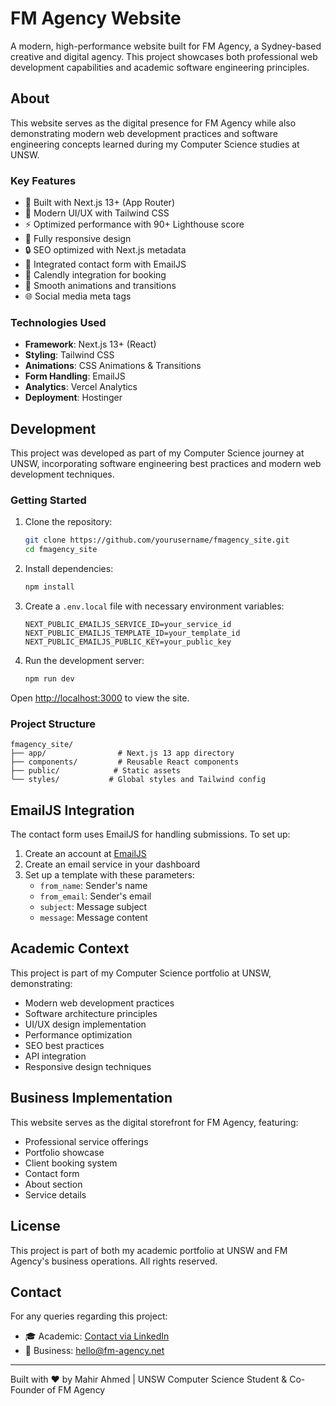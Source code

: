 # FM Agency Website

A modern, high-performance website built for FM Agency, a Sydney-based creative and digital agency. This project showcases both professional web development capabilities and academic software engineering principles.

## About

This website serves as the digital presence for FM Agency while also demonstrating modern web development practices and software engineering concepts learned during my Computer Science studies at UNSW.

### Key Features

- 🚀 Built with Next.js 13+ (App Router)
- 🎨 Modern UI/UX with Tailwind CSS
- ⚡ Optimized performance with 90+ Lighthouse score
- 📱 Fully responsive design
- 🔒 SEO optimized with Next.js metadata
- 📧 Integrated contact form with EmailJS
- 📅 Calendly integration for booking
- 🔄 Smooth animations and transitions
- 🌐 Social media meta tags

### Technologies Used

- **Framework**: Next.js 13+ (React)
- **Styling**: Tailwind CSS
- **Animations**: CSS Animations & Transitions
- **Form Handling**: EmailJS
- **Analytics**: Vercel Analytics
- **Deployment**: Hostinger

## Development

This project was developed as part of my Computer Science journey at UNSW, incorporating software engineering best practices and modern web development techniques.

### Getting Started

1. Clone the repository:
   ```bash
   git clone https://github.com/yourusername/fmagency_site.git
   cd fmagency_site
   ```

2. Install dependencies:
   ```bash
   npm install
   ```

3. Create a `.env.local` file with necessary environment variables:
   ```env
   NEXT_PUBLIC_EMAILJS_SERVICE_ID=your_service_id
   NEXT_PUBLIC_EMAILJS_TEMPLATE_ID=your_template_id
   NEXT_PUBLIC_EMAILJS_PUBLIC_KEY=your_public_key
   ```

4. Run the development server:
   ```bash
   npm run dev
   ```

Open [http://localhost:3000](http://localhost:3000) to view the site.

### Project Structure

```
fmagency_site/
├── app/                # Next.js 13 app directory
├── components/         # Reusable React components
├── public/            # Static assets
└── styles/           # Global styles and Tailwind config
```

## EmailJS Integration

The contact form uses EmailJS for handling submissions. To set up:

1. Create an account at [EmailJS](https://www.emailjs.com/)
2. Create an email service in your dashboard
3. Set up a template with these parameters:
   - `from_name`: Sender's name
   - `from_email`: Sender's email
   - `subject`: Message subject
   - `message`: Message content

## Academic Context

This project is part of my Computer Science portfolio at UNSW, demonstrating:

- Modern web development practices
- Software architecture principles
- UI/UX design implementation
- Performance optimization
- SEO best practices
- API integration
- Responsive design techniques

## Business Implementation

This website serves as the digital storefront for FM Agency, featuring:

- Professional service offerings
- Portfolio showcase
- Client booking system
- Contact form
- About section
- Service details

## License

This project is part of both my academic portfolio at UNSW and FM Agency's business operations. All rights reserved.

## Contact

For any queries regarding this project:
- 🎓 Academic: [Contact via LinkedIn](https://linkedin.com/in/mahir-ahmedd)
- 💼 Business: hello@fm-agency.net

---
Built with ❤️ by Mahir Ahmed | UNSW Computer Science Student & Co-Founder of FM Agency
